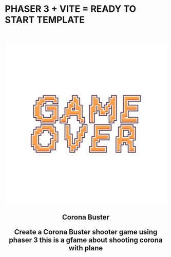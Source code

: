 <h1>
  PHASER 3 + VITE = READY TO START TEMPLATE
</h1>

<h2 align="center">
  <br>
  <a href="https://github.com/photonstorm/phaser"><img src="./public/images/gameover.png" alt="header" width="600"/></a>
  <p>
  Corona Buster
  </p>
  <p>
  Create a Corona Buster shooter game using phaser 3
  this is a gfame about shooting corona with plane

  </p>
</h2>
